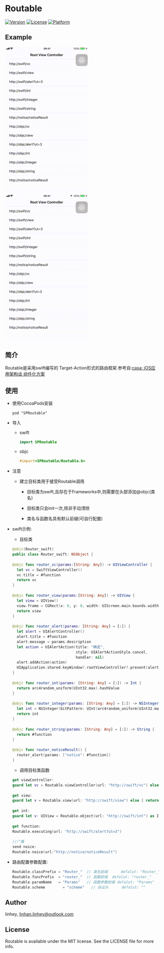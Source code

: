 # Routable

[![Version](https://img.shields.io/cocoapods/v/Routable.svg?style=flat)](http://cocoapods.org/pods/SPRoutable)
[![License](https://img.shields.io/cocoapods/l/Routable.svg?style=flat)](http://cocoapods.org/pods/SPRoutable)
[![Platform](https://img.shields.io/cocoapods/p/Routable.svg?style=flat)](http://cocoapods.org/pods/SPRoutable)

## Example

![routable_swift](./ReadmeData/routable_swift.gif)
![routable_swift](./ReadmeData/routable_objc.gif)

## 简介

Routable是采用swift编写的 Target-Action形式的路由框架.参考自:[casa: iOS应用架构谈 组件化方案](https://casatwy.com/iOS-Modulization.html)

## 使用

- 使用CocoaPods安装

  ```
  pod "SPRoutable"
  ```

- 导入

  - swift

    ```swift
    import SPRoutable
    ```

  - objc

    ```objective-c
    #import<SPRoutable/Routable.h>
    ```

- 注意
  -  建立目标类用于接受Routable调用

     - 目标类为swift,且存在于Frameworks中,则需要在头部添加@objc(类名)

     - 目标类只会init一次,除非手动清除

     - 类名与函数名具有默认前缀(可自行配置)


 - swift示例:

      - 目标类

      ```swift
      @objc(Router_swift)
      public class Router_swift: NSObject {

      @objc func router_vc(params:[String: Any]) -> UIViewController {
        let vc = SwiftViewController()
        vc.title = #function
        return vc
      }

      @objc func router_view(params:[String: Any]) -> UIView {
        let view = UIView()
        view.frame = CGRect(x: 0, y: 0, width: UIScreen.main.bounds.width, height: 20)
        return view
      }

      @objc func router_alert(params: [String: Any] = [:]) {
        let alert = UIAlertController()
        alert.title = #function
        alert.message = params.description
        let action = UIAlertAction(title: "确定",
                                   style: UIAlertActionStyle.cancel,
                                   handler: nil)
        alert.addAction(action)
        UIApplication.shared.keyWindow?.rootViewController?.present(alert, animated: true, completion: nil)
      }

      @objc func router_int(params: [String: Any] = [:]) -> Int {
        return arc4random_uniform(UInt32.max).hashValue
      }

      @objc func router_integer(params: [String: Any] = [:]) -> NSInteger {
        let int = NSInteger(bitPattern: UInt(arc4random_uniform(UInt32.max)))
        return int
      }

      @objc func router_string(params: [String: Any] = [:]) -> String {
        return #function
      }

      @objc func router_noticeResult() {
        router_alert(params: ["notice": #function])
      }
      ```
      - 调用目标类函数

      ```swift
      get viewController:
      guard let vc = Routable.viewController(url: "http://swift/vc") else { return }
        	
      get view:
      guard let v = Routable.view(url: "http://swift/view") else { return }

      get int:
      guard let v: UIView = Routable.object(url: "http://swift/int") as Int? else { return }

      get function:
      Routable.executing(url: "http://swift/alert?ut=3")

      //广播
      send noice:
      Routable.noice(url:"http://notice/noticeResult")
      ```



- 路由配置参数配置:

  ```swift
  Routable.classPrefix = "Router_"  // 类名前缀 	 defalut: "Router_"
  Routable.funcPrefix  = "router_"  // 函数前缀	 defalut: "router_"
  Routable.paramName   = "Params"   // 函数参数前缀 defalut: "Params"
  Routable.scheme	     = "scheme"   // 协议头	  defalut: ""
  ```

## Author

linhey, linhan.linhey@outlook.com

## License

Routable is available under the MIT license. See the LICENSE file for more info.
